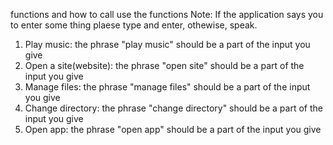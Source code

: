 functions and how to call use the functions
Note: If the application says you to enter some thing plaese type and enter, othewise, speak.
1. Play music: the phrase "play music" should be a part of the input you give
2. Open a site(website): the phrase "open site" should be a part of the input you give
3. Manage files: the phrase "manage files" should be a part of the input you give
4. Change directory: the phrase "change directory" should be a part of the input you give
5. Open app: the phrase "open app" should be a part of the input you give
